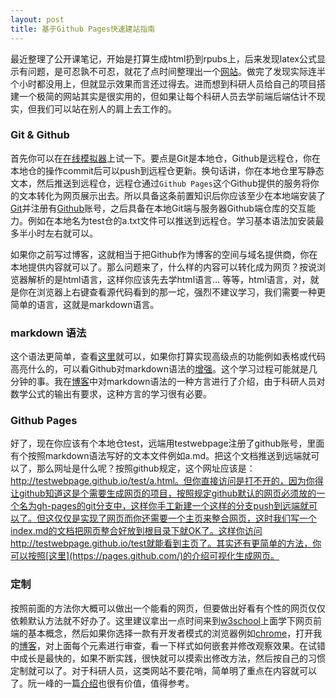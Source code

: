 ```yaml
---
layout: post
title: 基于Github Pages快速建站指南
---
```


最近整理了公开课笔记，开始是打算生成html扔到rpubs上，后来发现latex公式显示有问题，是可忍孰不可忍，就花了点时间整理出一个[网站](yufree.github.io/notes/)。做完了发现实际连半个小时都没用上，但就显示效果而言还过得去。进而想到科研人员给自己的项目搭建一个极简的网站其实是很实用的，但如果让每个科研人员去学前端后端估计不现实，但我们可以站在别人的肩上去工作的。

### Git & Github

首先你可以在[在线模拟器](https://try.github.io/levels/1/challenges/1)上试一下。要点是Git是本地仓，Github是远程仓，你在本地仓的操作commit后可以push到远程仓更新。换句话讲，你在本地仓里写静态文本，然后推送到远程仓，远程仓通过`Github Pages`这个Github提供的服务将你的文本转化为网页展示出去。所以具备这条前置知识后你应该至少在本地端安装了[Git](http://git-scm.com/)并注册有[Github](https://github.com/)账号，之后具备在本地Git端与服务器Github端仓库的交互能力。例如在本地名为test仓的a.txt文件可以推送到远程仓。学习基本语法加安装最多半小时左右就可以。

如果你之前写过博客，这就相当于把Github作为博客的空间与域名提供商，你在本地提供内容就可以了。那么问题来了，什么样的内容可以转化成为网页？按说浏览器解析的是html语言，这样你应该先去学html语言… 等等，html语言，对，就是你在浏览器上右键查看源代码看到的那一坨，强烈不建议学习，我们需要一种更简单的语言，这就是markdown语言。

### markdown 语法

这个语法更简单，查看[这里](https://help.github.com/articles/markdown-basics/)就可以，如果你打算实现高级点的功能例如表格或代码高亮什么的，可以看Github对markdown语法的[增强](https://help.github.com/articles/github-flavored-markdown/)。这个学习过程可能就是几分钟的事。我在[博客](http://yufree.github.io/blogcn/2014/10/25/kramdown.html)中对markdown语法的一种方言进行了介绍，由于科研人员对数学公式的输出有要求，这种方言的学习很有必要。

### Github Pages

好了，现在你应该有个本地仓test，远端用testwebpage注册了github账号，里面有个按照markdown语法写好的文本文件例如a.md。把这个文档推送到远端就可以了，那么网址是什么呢？按照github规定，这个网址应该是：http://testwebpage.github.io/test/a.html。但你直接访问是打不开的，因为你得让github知道这是个需要生成网页的项目，按照规定github默认的网页必须放的一个名为gh-pages的git分支中，这样你手工新建一个这样的分支push到远端就可以了。但这仅仅是实现了网页而你还需要一个主页来整合网页，这时我们写一个index.md的文档把网页整合好放到根目录下就OK了。这样你访问http://testwebpage.github.io/test就能看到主页了。其实还有更简单的方法，你可以按照[这里](https://pages.github.com/)的介绍可视化生成网页。

### 定制

按照前面的方法你大概可以做出一个能看的网页，但要做出好看有个性的网页仅仅依赖默认方法就不好办了。这里建议拿出一点时间来到[w3school](http://www.w3school.com.cn/)上面学下网页前端的基本概念，然后如果你选择一款有开发者模式的浏览器例如[chrome](https://www.google.com/chrome/)，打开我的[博客](http://yufree.github.io/blogcn)，对上面每个元素进行审查，看一下样式如何嵌套并修改观察效果。在试错中成长是最快的，如果不断实践，很快就可以摸索出修改方法，然后按自己的习惯定制就可以了。对于科研人员，这类网站不要花哨，简单明了重点在内容就可以了。阮一峰的一篇[介绍](http://www.ruanyifeng.com/blog/2012/08/blogging_with_jekyll.html)也很有价值，值得参考。